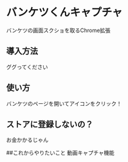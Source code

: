 # バンケツくんキャプチャ
バンケツの画面スクショを取るChrome拡張

## 導入方法
ググってください

## 使い方
バンケツのページを開いてアイコンをクリック！

## ストアに登録しないの？
お金かかるじゃん

##これからやりたいこと
動画キャプチャ機能
